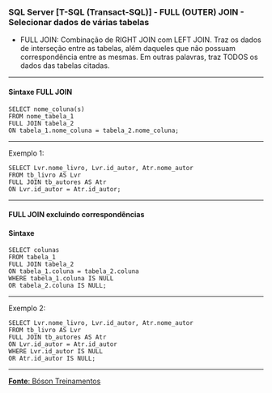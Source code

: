 ### SQL Server [T-SQL (Transact-SQL)] - FULL (OUTER) JOIN - Selecionar dados de várias tabelas

* FULL JOIN: Combinação de RIGHT JOIN com LEFT JOIN. Traz os dados de interseção entre as tabelas, além daqueles que não possuam correspondência entre as mesmas. Em outras palavras, traz TODOS os dados das tabelas citadas.

--- 
#### Sintaxe FULL JOIN

	SELECT nome_coluna(s)
	FROM nome_tabela_1
	FULL JOIN tabela_2
	ON tabela_1.nome_coluna = tabela_2.nome_coluna;	
			
---
Exemplo 1:

	SELECT Lvr.nome_livro, Lvr.id_autor, Atr.nome_autor
	FROM tb_livro AS Lvr
	FULL JOIN tb_autores AS Atr
	ON Lvr.id_autor = Atr.id_autor;
		
---
#### FULL JOIN excluindo correspondências

#### Sintaxe

	SELECT colunas
	FROM tabela_1
	FULL JOIN tabela_2
	ON tabela_1.coluna = tabela_2.coluna
	WHERE tabela_1.coluna IS NULL
	OR tabela_2.coluna IS NULL;
		
---
Exemplo 2:

	SELECT Lvr.nome_livro, Lvr.id_autor, Atr.nome_autor
	FROM tb_livro AS Lvr
	FULL JOIN tb_autores AS Atr
	ON Lvr.id_autor = Atr.id_autor
	WHERE Lvr.id_autor IS NULL
	OR Atr.id_autor IS NULL;
	
---

[**Fonte**: Bóson Treinamentos](https://youtube.com/playlist?list=PLucm8g_ezqNqI5cW3alteV5olcMCcHYRK&si=iTJ-F9uZb8Eff3QA)